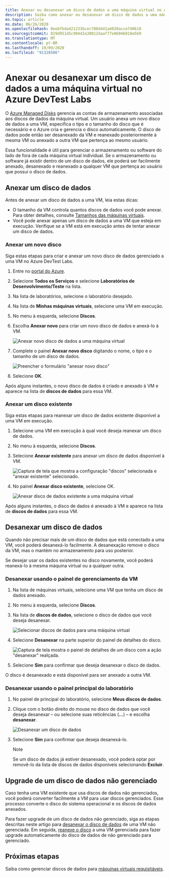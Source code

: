 ```yaml
---
title: Anexar ou desanexar um disco de dados a uma máquina virtual no Azure DevTest Labs
description: Saiba como anexar ou desanexar um disco de dados a uma máquina virtual no Azure DevTest Labs
ms.topic: article
ms.date: 06/26/2020
ms.openlocfilehash: 8eebfbda421233bcec780d441a4020acce740618
ms.sourcegitcommit: 829d951d5c90442a38012daaf77e86046018e5b9
ms.translationtype: MT
ms.contentlocale: pt-BR
ms.lasthandoff: 10/09/2020
ms.locfileid: "91328506"
---
```

# <a name="attach-or-detach-a-data-disk-to-a-virtual-machine-in-azure-devtest-labs"></a>Anexar ou desanexar um disco de dados a uma máquina virtual no Azure DevTest Labs
O [Azure Managed Disks](../virtual-machines/managed-disks-overview.md) gerencia as contas de armazenamento associadas aos discos de dados da máquina virtual. Um usuário anexa um novo disco de dados a uma VM, especifica o tipo e o tamanho do disco que é necessário e o Azure cria e gerencia o disco automaticamente. O disco de dados pode então ser desanexado da VM e reanexado posteriormente à mesma VM ou anexado a outra VM que pertença ao mesmo usuário.

Essa funcionalidade é útil para gerenciar o armazenamento ou software do lado de fora de cada máquina virtual individual. Se o armazenamento ou software já existir dentro de um disco de dados, ele poderá ser facilmente anexado, desanexado e reanexado a qualquer VM que pertença ao usuário que possui o disco de dados.

## <a name="attach-a-data-disk"></a>Anexar um disco de dados
Antes de anexar um disco de dados a uma VM, leia estas dicas:

- O tamanho da VM controla quantos discos de dados você pode anexar. Para obter detalhes, consulte [Tamanhos das máquinas virtuais](../virtual-machines/sizes.md).
- Você pode anexar apenas um disco de dados a uma VM que esteja em execução. Verifique se a VM está em execução antes de tentar anexar um disco de dados.

### <a name="attach-a-new-disk"></a>Anexar um novo disco
Siga estas etapas para criar e anexar um novo disco de dados gerenciado a uma VM no Azure DevTest Labs.

1. Entre no [portal do Azure](https://go.microsoft.com/fwlink/p/?LinkID=525040).
1. Selecione **Todos os Serviços** e selecione **Laboratórios de Desenvolvimento/Teste** na lista.
1. Na lista de laboratórios, selecione o laboratório desejado. 
1. Na lista de **Minhas máquinas virtuais**, selecione uma VM em execução.
1. No menu à esquerda, selecione **Discos**.
1. Escolha **Anexar novo** para criar um novo disco de dados e anexá-lo à VM.

    ![Anexar novo disco de dados a uma máquina virtual](./media/devtest-lab-attach-detach-data-disk/devtest-lab-attach-new.png)
1. Complete o painel **Anexar novo disco** digitando o nome, o tipo e o tamanho de um disco de dados.

    ![Preencher o formulário "anexar novo disco"](./media/devtest-lab-attach-detach-data-disk/devtest-lab-attach-new-form.png)
1. Selecione **OK**.

Após alguns instantes, o novo disco de dados é criado e anexado à VM e aparece na lista de **discos de dados** para essa VM.

### <a name="attach-an-existing-disk"></a>Anexar um disco existente
Siga estas etapas para reanexar um disco de dados existente disponível a uma VM em execução. 

1. Selecione uma VM em execução à qual você deseja reanexar um disco de dados.
1. No menu à esquerda, selecione **Discos**.
1. Selecione **Anexar existente** para anexar um disco de dados disponível à VM.

    ![Captura de tela que mostra a configuração "discos" selecionada e "anexar existente" selecionado.](./media/devtest-lab-attach-detach-data-disk/devtest-lab-attach-existing-button.png)

1. No painel **Anexar disco existente**, selecione OK.

    ![Anexar disco de dados existente a uma máquina virtual](./media/devtest-lab-attach-detach-data-disk/devtest-lab-attach-existing.png)

Após alguns instantes, o disco de dados é anexado à VM e aparece na lista de **discos de dados** para essa VM.

## <a name="detach-a-data-disk"></a>Desanexar um disco de dados
Quando não precisar mais de um disco de dados que está conectado a uma VM, você poderá desanexá-lo facilmente. A desanexação remove o disco da VM, mas o mantém no armazenamento para uso posterior.

Se desejar usar os dados existentes no disco novamente, você poderá reanexá-lo à mesma máquina virtual ou a qualquer outra.

### <a name="detach-from-the-vms-management-pane"></a>Desanexar usando o painel de gerenciamento da VM
1. Na lista de máquinas virtuais, selecione uma VM que tenha um disco de dados anexado.
1. No menu à esquerda, selecione **Discos**.
1. Na lista de **discos de dados**, selecione o disco de dados que você deseja desanexar.

    ![Selecionar discos de dados para uma máquina virtual](./media/devtest-lab-attach-detach-data-disk/devtest-lab-detach-button.png) 
1. Selecione **Desanexar** na parte superior do painel de detalhes do disco.

    ![Captura de tela mostra o painel de detalhes de um disco com a ação "desanexar" realçada.](./media/devtest-lab-attach-detach-data-disk/devtest-lab-detach-data-disk2.png)
1. Selecione **Sim** para confirmar que deseja desanexar o disco de dados.

O disco é desanexado e está disponível para ser anexado a outra VM. 
### <a name="detach-from-the-labs-main-pane"></a>Desanexar usando o painel principal do laboratório
1. No painel de principal do laboratório, selecione **Meus discos de dados**.
1. Clique com o botão direito do mouse no disco de dados que você deseja desanexar – ou selecione suas reticências (**...**) – e escolha **desanexar**.

    ![Desanexar um disco de dados](./media/devtest-lab-attach-detach-data-disk/devtest-lab-detach-data-disk.png)
1. Selecione **Sim** para confirmar que deseja desanexá-lo.

   > [!NOTE]
   > Se um disco de dados já estiver desanexado, você poderá optar por removê-lo da lista de discos de dados disponíveis selecionando **Excluir**.
   >
   >

## <a name="upgrade-an-unmanaged-data-disk"></a>Upgrade de um disco de dados não gerenciado
Caso tenha uma VM existente que usa discos de dados não gerenciados, você poderá converter facilmente a VM para usar discos gerenciados. Esse processo converte o disco do sistema operacional e os discos de dados anexados.

Para fazer upgrade de um disco de dados não gerenciado, siga as etapas descritas neste artigo para [desanexar o disco de dados](#detach-a-data-disk) de uma VM não gerenciada. Em seguida, [reanexe o disco](#attach-an-existing-disk) a uma VM gerenciada para fazer upgrade automaticamente do disco de dados de não gerenciado para gerenciado.

## <a name="next-steps"></a>Próximas etapas
Saiba como gerenciar discos de dados para [máquinas virtuais requisitáveis](devtest-lab-add-claimable-vm.md#unclaim-a-vm).
